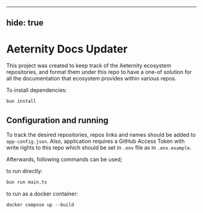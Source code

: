 ----
hide: true
---

# Aeternity Docs Updater

This project was created to keep track of the Aeternity ecosystem repositories, and format them under this repo to have a one-of solution for all the documentation that ecosystem provides within various repos.

To install dependencies:

```bash
bun install
```

## Configuration and running

To track the desired repositories, repos links and names should be added to `app-config.json`. Also, application requires a GitHub Access Token with write rights to this repo which should be set in `.env` file as in `.env.example`.

Afterwards, following commands can be used;

to run directly:

```bash
bun run main.ts
```

to run as a docker container:

```
docker compose up --build
```
